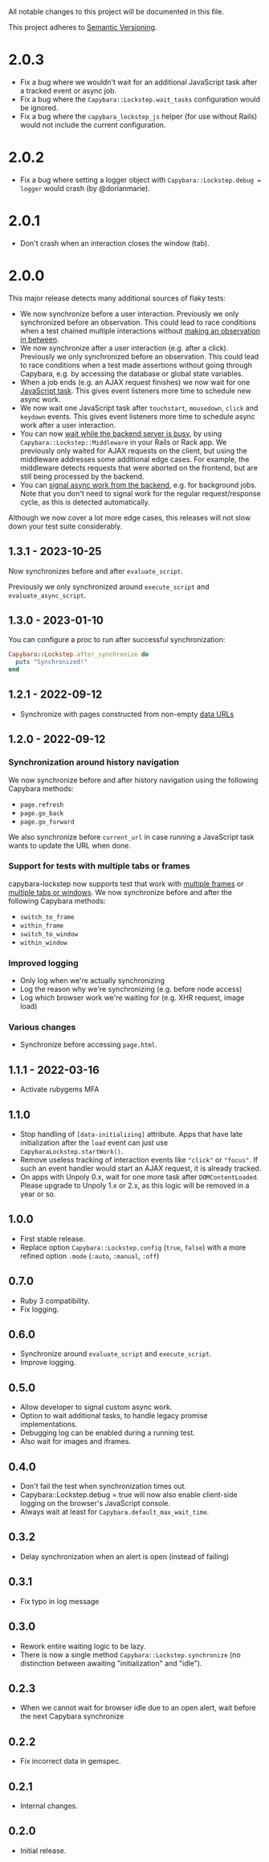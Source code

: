 All notable changes to this project will be documented in this file.

This project adheres to [Semantic Versioning](http://semver.org/spec/v2.0.0.html).


# 2.0.3

- Fix a bug where we wouldn't wait for an additional JavaScript task after a tracked event or async job.
- Fix a bug where the `Capybara::Lockstep.wait_tasks` configuration would be ignored.
- Fix a bug where the `capybara_lockstep_js` helper (for use without Rails) would not include the current configuration. 


# 2.0.2

- Fix a bug where setting a logger object with `Capybara::Lockstep.debug = logger` would crash (by @dorianmarie).


# 2.0.1

- Don't crash when an interaction closes the window (tab).


# 2.0.0

This major release detects many additional sources of flaky tests: 
 
- We now synchronize before a user interaction. Previously we only synchronized before an observation. This could lead to race conditions when a test chained multiple interactions without [making an observation in between](https://makandracards.com/makandra/47336-fixing-flaky-e2e-tests#section-interleave-actions-and-expectations).
- We now synchronize after a user interaction (e.g. after a click). Previously we only synchronized before an observation. This could lead to race conditions when a test made assertions without going through Capybara, e.g. by accessing the database or global state variables.
- When a job ends (e.g. an AJAX request finishes) we now wait for one [JavaScript task](https://jakearchibald.com/2015/tasks-microtasks-queues-and-schedules/). This gives event listeners more time to schedule new async work.
- We now wait one JavaScript task after `touchstart`, `mousedown`, `click` and `keydown` events. This gives event listeners more time to schedule async work after a user interaction.
- You can now [wait while the backend server is busy](https://github.com/makandra/capybara-lockstep/#including-the-middleware-optional), by using `Capybara::Lockstep::Middleware` in your Rails or Rack app. We previously only waited for AJAX requests on the client, but using the middleware addresses some additional edge cases. For example, the middleware detects requests that were aborted on the frontend, but are still being processed by the backend.
- You can [signal async work from the backend](https://github.com/makandra/capybara-lockstep/#on-the-backend), e.g. for background jobs. Note that you don't need to signal work for the regular request/response cycle, as this is detected automatically.

Although we now cover a lot more edge cases, this releases will not slow down your test suite considerably.


## 1.3.1 - 2023-10-25

Now synchronizes before and after `evaluate_script`.

Previously we only synchronized around `execute_script` and `evaluate_async_script`.


## 1.3.0 - 2023-01-10

You can configure a proc to run after successful synchronization:

```ruby
Capybara::Lockstep.after_synchronize do
  puts "Synchronized!"
end
````

## 1.2.1 - 2022-09-12

- Synchronize with pages constructed from non-empty [data URLs](https://developer.mozilla.org/en-US/docs/Web/HTTP/Basics_of_HTTP/Data_URLs)

## 1.2.0 - 2022-09-12

### Synchronization around history navigation

We now synchronize before and after history navigation using the following Capybara methods:

- `page.refresh`
- `page.go_back`
- `page.go_forward`

We also synchronize before `current_url` in case running a JavaScript task wants to update the URL when done.

### Support for tests with multiple tabs or frames

capybara-lockstep now supports test that work with [multiple frames](https://makandracards.com/makandra/34015-use-capybara-commands-inside-an-iframe) or [multiple tabs or windows](https://github.com/teamcapybara/capybara#working-with-windows).
We now synchronize before and after the following Capybara methods:

- `switch_to_frame`
- `within_frame`
- `switch_to_window`
- `within_window`

### Improved logging

- Only log when we're actually synchronizing
- Log the reason why we're synchronizing (e.g. before node access)
- Log which browser work we're waiting for (e.g. XHR request, image load)

### Various changes

- Synchronize before accessing `page.html`.


## 1.1.1 - 2022-03-16

- Activate rubygems MFA

## 1.1.0

- Stop handling of `[data-initializing]` attribute. Apps that have late initialization after the `load` event can just use `CapybaraLockstep.startWork()`.
- Remove useless tracking of interaction events like `"click"` or `"focus"`. If such an event handler would start an AJAX request, it is already tracked.
- On apps with Unpoly 0.x, wait for one more task after `DOMContentLoaded`. Please upgrade to Unpoly 1.x or 2.x, as this logic will be removed in a year or so.

## 1.0.0

- First stable release.
- Replace option `Capybara::Lockstep.config` (`true`, `false`) with a more refined option `.mode` (`:auto`, `:manual`, `:off`)

## 0.7.0

- Ruby 3 compatibility.
- Fix logging.

## 0.6.0

- Synchronize around `evaluate_script` and `execute_script`.
- Improve logging.

## 0.5.0

- Allow developer to signal custom async work.
- Option to wait additional tasks, to handle legacy promise implementations.
- Debugging log can be enabled during a running test.
- Also wait for images and iframes.

## 0.4.0

- Don't fail the test when synchronization times out.
- Capybara::Lockstep.debug = true will now also enable client-side logging on the browser's JavaScript console.
- Always wait at least for `Capybara.default_max_wait_time`.

## 0.3.2

- Delay synchronization when an alert is open (instead of failing)


## 0.3.1

- Fix typo in log message

## 0.3.0

- Rework entire waiting logic to be lazy.
- There is now a single method `Capybara::Lockstep.synchronize` (no distinction between awaiting "initialization" and "idle").

## 0.2.3

- When we cannot wait for browser idle due to an open alert, wait before the next Capybara synchronize

## 0.2.2

- Fix incorrect data in gemspec.


## 0.2.1

- Internal changes.


## 0.2.0

- Initial release.
